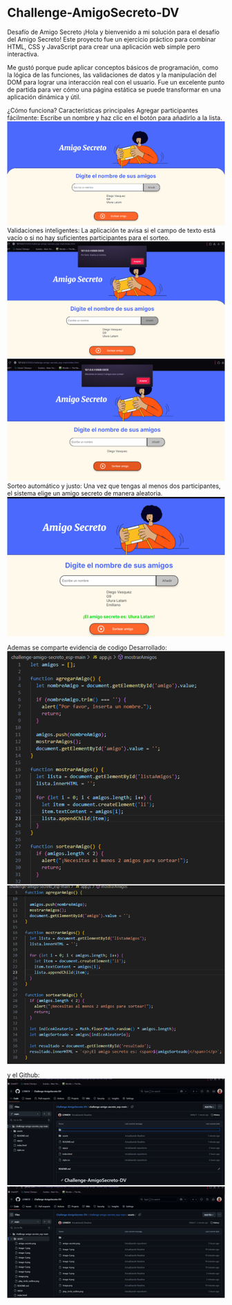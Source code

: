 # Challenge-AmigoSecreto-DV

Desafío de Amigo Secreto
¡Hola y bienvenido a mi solución para el desafío del Amigo Secreto! Este proyecto fue un ejercicio práctico para combinar HTML, CSS y JavaScript para crear una aplicación web simple pero interactiva.

Me gustó porque pude aplicar conceptos básicos de programación, como la lógica de las funciones, las validaciones de datos y la manipulación del DOM para lograr una interacción real con el usuario. Fue un excelente punto de partida para ver cómo una página estática se puede transformar en una aplicación dinámica y útil.

¿Cómo funciona?
Características principales
Agregar participantes fácilmente: Escribe un nombre y haz clic en el botón para añadirlo a la lista.
![alt text](./assets/image.png)
Validaciones inteligentes: La aplicación te avisa si el campo de texto está vacío o si no hay suficientes participantes para el sorteo.
![alt text](./assets/image-1.png)
![alt text](./assets/image-6.png)
Sorteo automático y justo: Una vez que tengas al menos dos participantes, el sistema elige un amigo secreto de manera aleatoria.
![alt text](./assets/image-2.png)

Ademas se comparte evidencia de codigo Desarrollado:
![alt text](./assets/image-3.png)
![alt text](./assets/image-4.png)

y el Github: ![alt text](./assets/image-7.png)
![alt text](./assets/image-8.png)